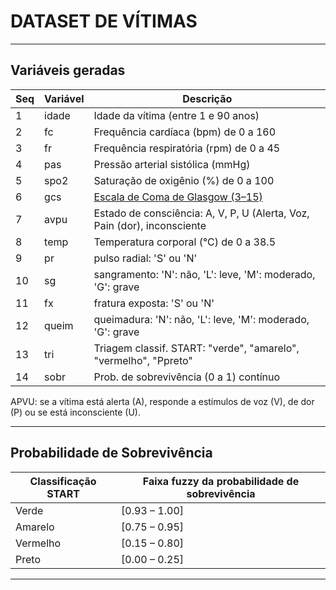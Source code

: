 # DATASET DE VÍTIMAS

---

## Variáveis geradas

| Seq |Variável                 | Descrição                                                   |
|-----|---------------------|-------------------------------------------------------------|
|  1 | idade                   | Idade da vítima (entre 1 e 90 anos)                         |
|  2 | fc                      | Frequência cardíaca (bpm) de 0 a 160                        |
|  3 | fr                      | Frequência respiratória (rpm) de 0 a 45                     |
|  4 | pas                     | Pressão arterial sistólica (mmHg)                           |
|  5 | spo2                    | Saturação de oxigênio (%)   de 0 a 100                      |
|  6 | gcs                     | [Escala de Coma de Glasgow (3–15)](https://pt.wikipedia.org/wiki/Escala_de_coma_de_Glasgow) |
|  7 | avpu                    | Estado de consciência: A, V, P, U (Alerta, Voz, Pain (dor), inconsciente |
|  8 | temp                    | Temperatura corporal (°C)  de 0 a 38.5                      |
|  9 | pr                      | pulso radial: 'S' ou 'N'                                    |
| 10 | sg                      | sangramento: 'N': não, 'L': leve, 'M': moderado, 'G': grave |
| 11 | fx                      | fratura exposta: 'S' ou 'N'                                 |
| 12 | queim                   | queimadura: 'N': não, 'L': leve, 'M': moderado, 'G': grave  |
| 13 | tri                     | Triagem classif. START: "verde", "amarelo", "vermelho", "Ppreto" |
| 14 | sobr                    | Prob. de sobrevivência (0 a 1)  contínuo                    |

APVU: se a vítima está alerta (A), responde a estímulos de voz (V), de dor (P) ou se está inconsciente (U).

---

## Probabilidade de Sobrevivência


| Classificação START | Faixa fuzzy da probabilidade de sobrevivência |
|---------------------|-----------------------------------------------|
| Verde               | [0.93 – 1.00]                                 |
| Amarelo             | [0.75 – 0.95]                                 |
| Vermelho            | [0.15 – 0.80]                                 |
| Preto               | [0.00 – 0.25]                                 |


---

